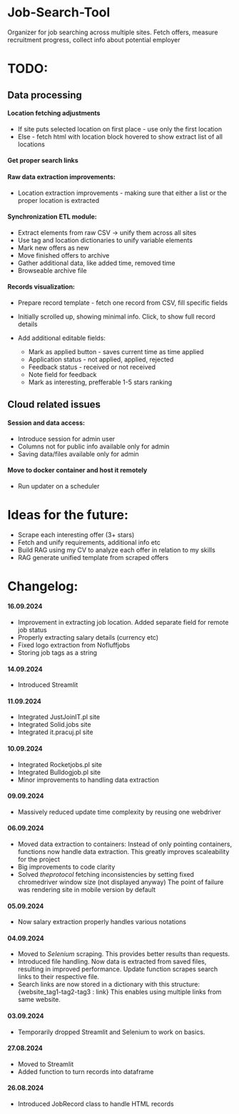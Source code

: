 # Job-Search-Tool
Organizer for job searching across multiple sites. Fetch offers, measure recruitment progress, collect info about potential employer

# TODO:
## Data processing
#### Location fetching adjustments
- If site puts selected location on first place - use only the first location
- Else - fetch html with location block hovered to show extract list of all locations

#### Get proper search links
#### Raw data extraction improvements:
- Location extraction improvements - making sure that either a list or the proper location is extracted
#### Synchronization ETL module:
- Extract elements from raw CSV -> unify them across all sites
- Use tag and location dictionaries to unify variable elements
- Mark new offers as new
- Move finished offers to archive
- Gather additional data, like added time, removed time
- Browseable archive file
#### Records visualization:
- Prepare record template - fetch one record from CSV, fill specific fields
- Initially scrolled up, showing minimal info. Click, to show full record details

- Add additional editable fields: 
    - Mark as applied button - saves current time as time applied
    - Application status - not applied, applied, rejected
    - Feedback status - received or not received
    - Note field for feedback
    - Mark as interesting, prefferable 1-5 stars ranking

## Cloud related issues
#### Session and data access:
- Introduce session for admin user
- Columns not for public info available only for admin
- Saving data/files available only for admin
#### Move to docker container and host it remotely
- Run updater on a scheduler


# Ideas for the future:
- Scrape each interesting offer (3+ stars)
- Fetch and unify requirements, additional info etc
- Build RAG using my CV to analyze each offer in relation to my skills
- RAG generate unified template from scraped offers

# Changelog:
#### 16.09.2024
- Improvement in extracting job location. Added separate field for remote job status
- Properly extracting salary details (currency etc) 
- Fixed logo extraction from Nofluffjobs
- Storing job tags as a string
#### 14.09.2024
- Introduced Streamlit
#### 11.09.2024
- Integrated JustJoinIT.pl site
- Integrated Solid.jobs site
- Integrated it.pracuj.pl site
#### 10.09.2024
- Integrated Rocketjobs.pl site
- Integrated Bulldogjob.pl site
- Minor improvements to handling data extraction
#### 09.09.2024
- Massively reduced update time complexity by reusing one webdriver
#### 06.09.2024
- Moved data extraction to containers:
Instead of only pointing containers, functions now handle data extraction. This greatly improves scaleability for the project
- Big improvements to code clarity
- Solved *theprotocol* fetching inconsistencies by setting fixed chromedriver window size (not displayed anyway)
The point of failure was rendering site in mobile version by default
#### 05.09.2024
- Now salary extraction properly handles various notations
#### 04.09.2024
- Moved to *Selenium* scraping. This provides better results than requests.
- Introduced file handling. Now data is extracted from saved files, resulting in improved performance. Update function scrapes search links to their respective file.
- Search links are now stored in a dictionary with this structure: {website_tag1-tag2-tag3 : link} This enables using multiple links from same website.
#### 03.09.2024
- Temporarily dropped Streamlit and Selenium to work on basics.
#### 27.08.2024
- Moved to Streamlit
- Added function to turn records into dataframe
#### 26.08.2024
- Introduced JobRecord class to handle HTML records
